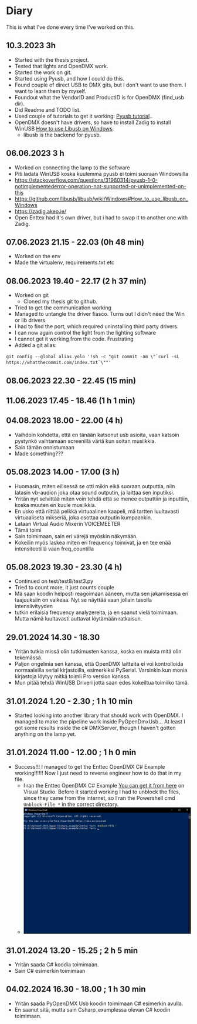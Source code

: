 # Diary

This is what I've done every time I've worked on this.

## 10.3.2023 3h

- Started with the thesis project.
- Tested that lights and OpenDMX work.
- Started the work on git.
- Started using Pyusb, and how I could do this.
- Found couple of direct USB to DMX gits, but I don't want to use them. I want to learn them by myself.
- Foundout what the VendorID and ProductID is for OpenDMX (find_usb dir).
- Did Readme and TODO list.
- Used couple of tutorials to get it working: [Pyusb tutorial](https://github.com/pyusb/pyusb/blob/master/docs/tutorial.rst)..
- OpenDMX doesn't have drivers, so have to install Zadig to install WinUSB [How to use Libusb on Windows](https://github.com/libusb/libusb/wiki/Windows#How_to_use_libusb_on_Windows).
  - libusb is the backend for pyusb.

## 06.06.2023 3 h
- Worked on connecting the lamp to the software
- Piti ladata WinUSB koska kuulemma pyusb ei toimi suoraan Windowsilla
- https://stackoverflow.com/questions/31960314/pyusb-1-0-notimplementederror-operation-not-supported-or-unimplemented-on-this
- https://github.com/libusb/libusb/wiki/Windows#How_to_use_libusb_on_Windows
- https://zadig.akeo.ie/
- Open Enttex had it's own driver, but i had to swap it to another one with Zadig.

## 07.06.2023 21.15 - 22.03 (0h 48 min)
- Worked on the env
- Made the virtualenv, requirements.txt etc


## 08.06.2023 19.40 - 22.17 (2 h 37 min)
- Worked on git
  - Cloned my thesis git to github.
- Tried to get the communication working
- Managed to untangle the driver fiasco. Turns out I didn't need the Win or lib drivers
- I had to find the port, which required uninstalling third party drivers.
- I can now again control the light from the lighting software
- I cannot get it working from the code. Frustrating
- Added a git alias:
```
git config --global alias.yolo '!sh -c "git commit -am \"`curl -sL https://whatthecommit.com/index.txt`\""'

```


## 08.06.2023 22.30 - 22.45 (15 min)

## 11.06.2023 17.45 - 18.46 (1 h 1 min)

## 04.08.2023 18.00 - 22.00 (4 h)
- Vaihdoin kohdetta, että en tänään katsonut usb asioita, vaan katsoin pystynkö vaihtamaan screenillä väriä kun soitan musiikkia.
- Sain tämän onnistumaan
- Made something???


## 05.08.2023 14.00 - 17.00 (3 h)
- Huomasin, miten eilisessä se otti mikin eikä suoraan outputtia, niin latasin vb-audion joka otaa sound outputin, ja laittaa sen inputiksi.
- Yritän nyt selvittää miten voin tehdä että se menee outputtiin ja inputtiin, koska muuten en kuule musiikkia.
- En usko että riittää pelkkä virtuaalinen kaapeli, mä tartten luultavasti virtuaaliseta mikseriä, joka osottaa outputin kumpaankin.
- Lataan Virtual Audio Mixerin VOICEMEETER
- Tämä toimi
- Sain toimimaan, sain eri värejä myöskin näkymään.
- Kokeilin myös laskea miten eri frequency toimivat, ja en tee enää intensiteetillä vaan freq_countilla
  
## 05.08.2023 19.30 - 23.30 (4 h)
- Continued on test/test8/test3.py
- Tried to count more, it just counts couple
- Mä saan koodin helposti reagoimaan ääneen, mutta sen jakamisessa eri taajuuksiin on vaikeaa. Nyt se näyttää vaan jollain tasolla intensiivityyden
- tutkin erilaisia frequency analyzereita, ja en saanut vielä toimimaan. Mutta nämä luultavasti auttavat löytämään ratkaisun.

## 29.01.2024 14.30 - 18.30 
- Yritän tutkia missä olin tutkimusten kanssa, koska en muista mitä olin tekemässä.
- Paljon ongelmia sen kanssa, että OpenDMX laitteita ei voi kontrolloida normaaleilla serial kirjastoilla, esimerkiksi PySerial. Varsinkin kun monia kirjastoja löytyy mitkä toimii Pro version kanssa.
- Mun pitää tehdä WinUSB Driveri jotta saan edes kokeiltua toimiiko tämä.

## 31.01.2024 1.20 - 2.30 ; 1 h 10 min
- Started looking into another library that should work with OpenDMX. I managed to make the pipeline work inside PyOpenDmxUsb... At least I got some results inside the c# DMXServer, though I haven't gotten anything on the lamp yet.

## 31.01.2024 11.00 - 12.00 ; 1 h 0 min
- Success!!! I managed to get the Enttec OpenDMX C# Example working!!!!!! Now I just need to reverse engineer how to do that in my file.
  - I ran the Enttec OpenDMX C# Example [You can get it from here](https://www.enttec.co.uk/en/product/dmx-usb-interfaces/open-dmx-usb/) on Visual Studio. Before it started working I had to unblock the files, since they came from the internet, so I ran the Powershell cmd `Unblock-File *` in the correct directory.
  - ![Unblock-file cmd](image.png)

## 31.01.2024 13.20 - 15.25 ; 2 h 5 min
- Yritän saada C# koodia toimimaan.
- Sain C# esimerkin toimimaan

## 04.02.2024 16.30 - 18.00 ; 1 h 30 min
- Yritän saada PyOpenDMX Usb koodin toimimaan C# esimerkin avulla.
- En saanut sitä, mutta sain Csharp_examplessa olevan C# koodin toimimaan.